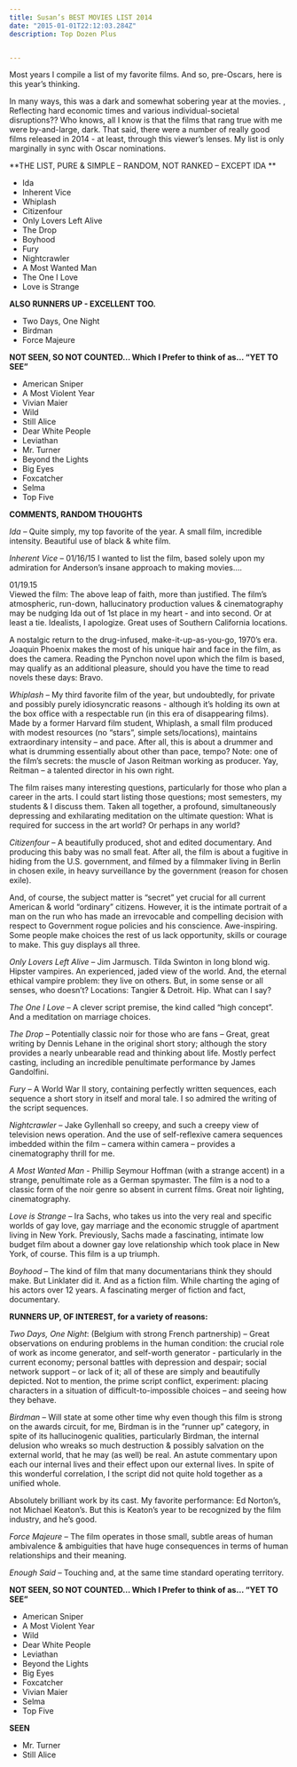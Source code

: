 ```yaml
---
title: Susan’s BEST MOVIES LIST 2014
date: "2015-01-01T22:12:03.284Z"
description: Top Dozen Plus


---
```


Most years I compile a list of my favorite films.   And so, pre-Oscars, here is this year’s thinking.   
    
In many ways, this was a dark and somewhat sobering year at the movies.    , Reflecting hard economic times and various individual-societal disruptions??  Who knows, all I know is that the films that rang true with me were by-and-large, dark.  That said, there were a number of really good films released in 2014 - at least, through this viewer’s lenses.     My list is only marginally in sync with Oscar nominations.    


**THE LIST, PURE & SIMPLE – RANDOM, NOT RANKED – EXCEPT IDA
**

- Ida 
- Inherent Vice 
- Whiplash
- Citizenfour
- Only Lovers Left Alive
- The Drop
- Boyhood 
- Fury  
- Nightcrawler 
- A Most Wanted Man 
- The One I Love
- Love is Strange 


**ALSO RUNNERS UP -  EXCELLENT TOO.**

- Two Days, One Night  
- Birdman   
- Force Majeure  

**NOT SEEN, SO NOT COUNTED… Which I Prefer to think of as… “YET TO SEE”**

- American Sniper
- A Most Violent Year
- Vivian Maier 
- Wild
- Still Alice
- Dear White People
- Leviathan
- Mr. Turner 
- Beyond the Lights
- Big Eyes 
- Foxcatcher 
- Selma
- Top Five

**COMMENTS, RANDOM THOUGHTS**

*Ida* – Quite simply, my top favorite of the year.   A small film, incredible intensity.    Beautiful use of black & white film.   

*Inherent Vice* – 
01/16/15
I wanted to list the film, based solely upon my admiration for Anderson’s insane approach to making movies…. 

01/19.15   
Viewed the film:  The above leap of faith, more than justified.  The film’s atmospheric, run-down, hallucinatory production values & cinematography may be nudging Ida out of  1st place in my heart - and into second.  Or at least a tie.    Idealists, I apologize.   Great uses of Southern California locations.   

A nostalgic return to the drug-infused, make-it-up-as-you-go, 1970’s era.     Joaquin Phoenix makes the most of his unique hair and face in the film, as does the camera.     Reading the Pynchon novel upon which the film is based, may qualify as an additional pleasure, should you have the time to read novels these days:  Bravo.

*Whiplash* – My third favorite film of the year, but undoubtedly, for private and possibly purely idiosyncratic reasons - although it’s holding its own at the box office with a respectable run (in this era of disappearing films).   Made by a former Harvard film student, Whiplash, a small film produced with modest resources (no “stars”, simple sets/locations), maintains extraordinary intensity – and pace.  After all, this is about a drummer and what is drumming essentially about other than pace, tempo?     Note: one of the film’s secrets:  the muscle of Jason Reitman working as producer.    Yay, Reitman – a talented director in his own right.    

The film raises many interesting questions, particularly for those who plan a career in the arts.   I could start listing those questions; most semesters, my students & I discuss them.    Taken all together, a profound, simultaneously depressing and  exhilarating meditation on the ultimate question: What is required for success in the art world?   Or perhaps in any world?

*Citizenfour* – A beautifully produced, shot and edited documentary.   And producing this baby was no small feat.   After all, the film is about a fugitive in hiding from the U.S. government, and filmed by a filmmaker living in Berlin in chosen exile, in heavy surveillance by the government (reason for chosen exile).  

And, of course, the subject matter is “secret” yet crucial for all current American & world “ordinary” citizens.   However, it is the intimate portrait of a man on the run who has made an irrevocable and compelling decision with respect to Government rogue policies and his conscience.   Awe-inspiring.   Some people make choices the rest of us lack opportunity, skills or courage to make.   This guy displays all three.

*Only Lovers Left Alive* – Jim Jarmusch.   Tilda Swinton in long blond wig.  Hipster vampires.   An experienced, jaded view of the world.   And, the eternal ethical vampire problem: they live on others.  But, in some sense or all senses, who doesn’t?   Locations: Tangier & Detroit.  Hip.  What can I say?

*The One I Love* – A clever script premise, the kind called “high concept”.   And a meditation on marriage choices.  

*The Drop* – Potentially classic noir for those who are fans – Great, great writing by Dennis Lehane in the original short story;  although the story provides a nearly unbearable read and thinking about life.    Mostly perfect casting, including an incredible penultimate performance by James Gandolfini.      

*Fury* – A World War II story, containing perfectly written sequences, each sequence a short story in itself and moral tale.    I so admired the writing of the script sequences.  

*Nightcrawler* –  Jake Gyllenhall so creepy, and such a creepy view of television news operation.  And the use of self-reflexive camera sequences imbedded within the film – camera within camera – provides a cinematography thrill for me.     

*A Most Wanted Man* -  Phillip Seymour Hoffman (with a strange accent) in a strange, penultimate role as a German spymaster.   The film is a nod to a classic form of the noir genre so absent in current films.  Great noir  lighting, cinematography.   

*Love is Strange* – Ira Sachs, who takes us into the very real and specific worlds of gay love, gay marriage and the economic struggle of apartment living in New York.   Previously,  Sachs made a fascinating, intimate low budget film about a downer gay love relationship which took place in New York, of course.   This film is a up triumph.   

*Boyhood* – The kind of film that many documentarians think they should make.  But Linklater did it.  And as a fiction film.   While charting the aging of his actors over 12 years.   A fascinating merger of fiction and fact, documentary.  

**RUNNERS UP, OF INTEREST, for a variety of reasons:**

*Two Days, One Night*:  (Belgium with strong French partnership) – Great observations on enduring problems in the human condition:  the crucial role of work as income generator, and self-worth generator - particularly in the current economy; personal battles with depression  and despair; social network support – or lack of it;  all of these are simply and beautifully depicted.   Not to mention, the prime script conflict, experiment: placing characters in a situation of difficult-to-impossible choices – and seeing how they behave.    

*Birdman* – Will state at some other time why even though this film is strong on the awards circuit,  for me, Birdman is in the “runner up” category, in spite of its hallucinogenic qualities, particularly Birdman, the internal delusion who wreaks so much destruction & possibly salvation on the external world, that he may (as well) be real.   An astute commentary upon each our internal lives and their effect upon our external lives.   In spite of this wonderful  correlation, I the script did not quite hold together as a unified whole.   

Absolutely brilliant work by its cast.    My favorite performance:  Ed Norton’s, not Michael Keaton’s.    But this is Keaton’s year to be recognized by the film industry, and he’s good.   

*Force Majeure* –  The film operates in those small, subtle areas of human ambivalence & ambiguities that have huge consequences in terms of human relationships and their meaning.    

*Enough Said* – Touching and, at the same time standard operating territory.   

**NOT SEEN, SO NOT COUNTED… Which I Prefer to think of as… “YET TO SEE”**

- American Sniper
- A Most Violent Year
- Wild
- Dear White People
- Leviathan
- Beyond the Lights
- Big Eyes 
- Foxcatcher 
- Vivian Maier 
- Selma
- Top Five


**SEEN**

- Mr. Turner 
- Still Alice

&nbsp;
&nbsp;
&nbsp;
&nbsp;
&nbsp;
&nbsp;
&nbsp;
&nbsp;
&nbsp;
&nbsp;
&nbsp;
&nbsp;
&nbsp;
&nbsp;
&nbsp;
&nbsp;
&nbsp;
&nbsp;
&nbsp;
&nbsp;
&nbsp;
&nbsp;
&nbsp;
&nbsp;
&nbsp;